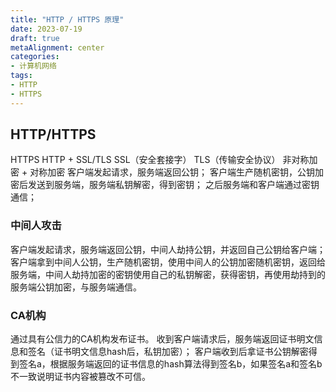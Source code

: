 ```yaml
---
title: "HTTP / HTTPS 原理"
date: 2023-07-19
draft: true
metaAlignment: center
categories:
- 计算机网络
tags:
- HTTP
- HTTPS
---
```


<!--more-->

## HTTP/HTTPS

HTTPS HTTP + SSL/TLS
SSL（安全套接字）
TLS（传输安全协议）
非对称加密 + 对称加密
客户端发起请求，服务端返回公钥；
客户端生产随机密钥，公钥加密后发送到服务端，服务端私钥解密，得到密钥；
之后服务端和客户端通过密钥通信；

### 中间人攻击

客户端发起请求，服务端返回公钥，中间人劫持公钥，并返回自己公钥给客户端；
客户端拿到中间人公钥，生产随机密钥，使用中间人的公钥加密随机密钥，返回给服务端，中间人劫持加密的密钥使用自己的私钥解密，获得密钥，再使用劫持到的服务端公钥加密，与服务端通信。

### CA机构

通过具有公信力的CA机构发布证书。
收到客户端请求后，服务端返回证书明文信息和签名（证书明文信息hash后，私钥加密）；
客户端收到后拿证书公钥解密得到签名a，根据服务端返回的证书信息的hash算法得到签名b，如果签名a和签名b不一致说明证书内容被篡改不可信。